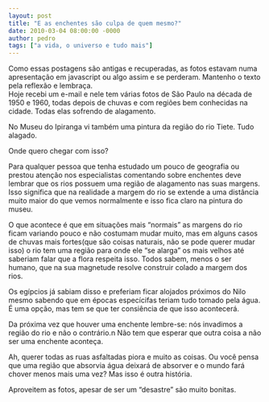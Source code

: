 ```yaml
---
layout: post
title: "E as enchentes são culpa de quem mesmo?"
date: 2010-03-04 08:00:00 -0000
author: pedro
tags: ["a vida, o universo e tudo mais"]
---
```

<div class="aviso">Como essas postagens são antigas e recuperadas, as fotos estavam numa apresentação em javascript ou algo assim e se perderam. Mantenho o texto pela reflexão e lembraça.</div>
Hoje recebi um e-mail e nele tem várias fotos de São Paulo na década de 1950 e 1960, todas depois de chuvas e com regiões bem conhecidas na cidade. Todas elas sofrendo de alagamento.

No Museu do Ipiranga vi também uma pintura da região do rio Tiete. Tudo alagado.

Onde quero chegar com isso?

Para qualquer pessoa que tenha estudado um pouco de geografia ou prestou atenção nos especialistas comentando sobre enchentes deve lembrar que os rios possuem uma região de alagamento nas suas margens. Isso significa que na realidade a margem do rio se extende a uma distância muito maior do que vemos normalmente e isso fica claro na pintura do museu.

O que acontece é que em situações mais “normais” as margens do rio ficam variando pouco e não costumam mudar muito, mas em alguns casos de chuvas mais fortes(que são coisas naturais, não se pode querer mudar isso) o rio tem uma região para onde ele “se alarga” os mais velhos até saberiam falar que a flora respeita isso. Todos sabem, menos o ser humano, que na sua magnetude resolve construir colado a margem dos rios.

Os egípcios já sabiam disso e preferiam ficar alojados próximos do Nilo mesmo sabendo que em épocas especícifas teriam tudo tomado pela água. É uma opção, mas tem se que ter consiência de que isso acontecerá.

Da próxima vez que houver uma enchente lembre-se: nós invadimos a região do rio e não o contrário.n Não tem que esperar que outra coisa a não ser uma enchente aconteça.

Ah, querer todas as ruas asfaltadas piora e muito as coisas. Ou você pensa que uma região que absorvia água deixará de absorver e o mundo fará chover menos mais uma vez? Mas isso é outra história.

Aproveitem as fotos, apesar de ser um “desastre” são muito bonitas.